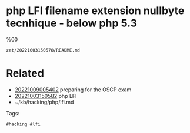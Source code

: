 # php LFI filename extension nullbyte tecnhique - below php 5.3
%00

` zet/20221003150578/README.md `

# Related

- [20221009005402](/zet/20221009005402/README.md) preparing for the OSCP exam
- [20221003150582](/zet/20221003150582/README.md) php LFI
- ~/kb/hacking/php/lfi.md

Tags:

    #hacking #lfi 
